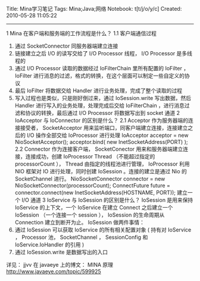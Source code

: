 Title: Mina学习笔记
Tags: Mina;Java;网络
Notebook: t[t/j/o/y/c]
Created: 2010-05-28 11:05:22

------

1 Mina 在客户端和服务端的工作流程是什么？ 
 1.1 客户端通信过程 
 1. 通过 SocketConnector 同服务器端建立连接 
 2. 链接建立之后 I/O 的读写交给了 I/O Processor 线程， I/O Processor 是多线程的 
 3. 通过 I/O Processor 读取的数据经过 IoFilterChain 里所有配置的 IoFilter ， IoFilter 进行消息的过滤，格式的转换，在这个层面可以制定一些自定义的协议 
 4. 最后 IoFilter 将数据交给 Handler 进行业务处理，完成了整个读取的过程 
 5. 写入过程也是类似，只是刚好倒过来，通过 IoSession.write 写出数据，然后 Handler 进行写入的业务处理，处理完成后交给 IoFilterChain ，进行消息过滤和协议的转换，最后通过 I/O Processor 将数据写出到 socket 通道 
 2 IoAcceptor 与 IoConnector 的区别是什么？ 
 2.1 Acceptor 
 作为服务器端的连接接受者， SocketAcceptor 用来监听端口，同客户端建立连接，连接建立之后的 I/O 操作全部交给 IoProcessor 进行处理 
 IoAcceptor acceptor = new NioSocketAcceptor(); 
 acceptor.bind( new InetSocketAddress(PORT) ); 
 2.2 Connector 
 作为连接客户端， SocketConector 用来和服务器端建立连接，连接成功，创建 IoProcessor Thread （不能超过指定的 processorCount ）， Thread 由指定的线程池进行管理， IoProcessor 利用 NIO 框架对 IO 进行处理，同时创建 IoSession 。连接的建立是通过 Nio 的 SocketChannel 进行。 
 NioSocketConnector connector = new NioSocketConnector(processorCount); 
 ConnectFuture future = connector.connect(new InetSocketAddress(HOSTNAME, PORT)); 建立一个 I/O 通道 
 3 IoService 与 IoSession 的区别是什么？ 
 IoSession 是用来保持 IoService 的上下文，一个 IoService 在建立 Connect 之后建立一个 IoSession （一个连接一个 session ）， IoSession 的生命周期从 Connection 建立到断开为止。 
 IoSession 做两件事情： 
 1. 通过 IoSession 可以获取 IoService 的所有相关配置对象 ( 持有对 IoService ， Processor 池， SocketChannel ， SessionConfig 和 IoService.IoHandler 的引用 ) 
 2. 通过 IoSession.write 是数据写出的入口 
  
 详见： jjvv 在 javaeye 上的博文： MINA 原理 
 http://www.javaeye.com/topic/599925